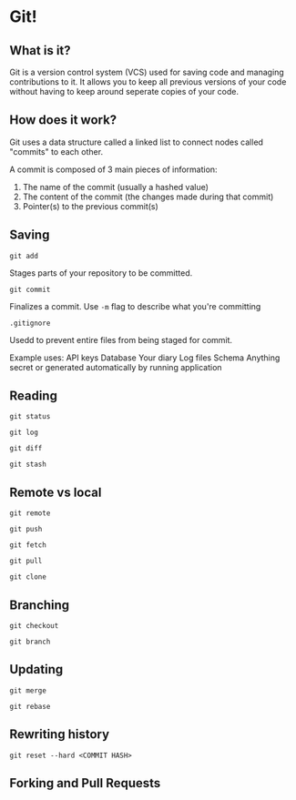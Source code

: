 # Git!

## What is it?

Git is a version control system (VCS) used for saving code and managing contributions to it. It allows you to keep all previous versions of your code without having to keep around seperate copies of your code.

## How does it work?

Git uses a data structure called a linked list to connect nodes called "commits" to each other.

A commit is composed of 3 main pieces of information:
1. The name of the commit (usually a hashed value)
2. The content of the commit (the changes made during that commit)
3. Pointer(s) to the previous commit(s)


## Saving 

`git add`

Stages parts of your repository to be committed.

`git commit`

Finalizes a commit. Use `-m` flag to describe what you're committing

`.gitignore`

Usedd to prevent entire files from being staged for commit.

Example uses:
API keys
Database
Your diary
Log files
Schema
Anything secret or generated automatically by running application

## Reading

`git status`

`git log`

`git diff`

`git stash`


## Remote vs local

`git remote`

`git push`

`git fetch`

`git pull`

`git clone`

## Branching

`git checkout`

`git branch`

## Updating

`git merge`

`git rebase`

## Rewriting history

`git reset --hard <COMMIT HASH>`

## Forking and Pull Requests


